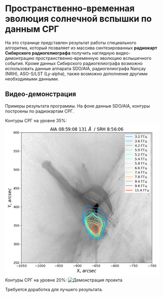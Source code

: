 # Пространственно-временная эволюция солнечной вспышки по данным СРГ
На это странице представлен результат работы специального алгоритма, который позваляет из массива синтезированных **радиокарт
Сибирского радиогелиографа** получить наглядную видео-демонтрацию пространственно-временную эволюцию вспышечного события.
Кроме данных Сибирского радиогелиографа возможно использовать данные аппарата SDO/AIA, радиогелиографа Nançay (NRH), 
ASO-S/LST (Ly-alpha), также возможно дополнение другими необходимыми данными.



## Видео-демонстрация
Примеры результата программы. На фоне данные SDO/AIA, контуры построены по радиокартам СРГ. 

Контуры СРГ на уровне 35%:
![Демонстрация проекта](movie.gif)
Контуры СРГ на уровне 20%:
![Демонстрация проекта](movie_20.gif)

Требуется доработка для лучшего результата.
